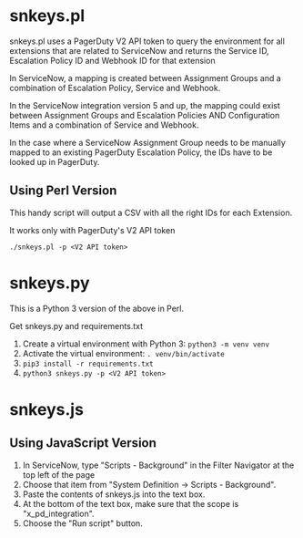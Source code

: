 # snkeys.pl

snkeys.pl uses a PagerDuty V2 API token to query the environment for all extensions
that are related to ServiceNow and returns the Service ID, Escalation Policy ID and
Webhook ID for that extension

In ServiceNow, a mapping is created between Assignment Groups and a combination of
Escalation Policy, Service and Webhook.

In the ServiceNow integration version 5 and up, the mapping could exist between
Assignment Groups and Escalation Policies AND Configuration Items and a combination
of Service and Webhook.

In the case where a ServiceNow Assignment Group needs to be manually mapped to an
existing PagerDuty Escalation Policy, the IDs have to be looked up in PagerDuty.

## Using Perl Version

This handy script will output a CSV with all the right IDs for each Extension.

It works only with PagerDuty's V2 API token

    ./snkeys.pl -p <V2 API token>

# snkeys.py

This is a Python 3 version of the above in Perl.

Get snkeys.py and requirements.txt

1. Create a virtual environment with Python 3: ```python3 -m venv venv```
1. Activate the virtual environment: ```. venv/bin/activate```
1. ```pip3 install -r requirements.txt```
1. ```python3 snkeys.py -p <V2 API token>```


# snkeys.js

## Using JavaScript Version

1. In ServiceNow, type "Scripts - Background" in the Filter Navigator at the top left of the page 
1. Choose that item from "System Definition -> Scripts - Background". 
1. Paste the contents of snkeys.js into the text box. 
1. At the bottom of the text box, make sure that the scope is "x_pd_integration".
1. Choose the "Run script" button.
